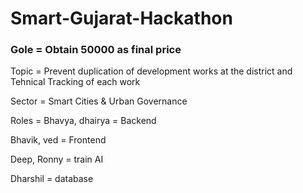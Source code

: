 # Smart-Gujarat-Hackathon

### Gole = Obtain 50000 as final price 

Topic = Prevent duplication of development works at the district and Tehnical Tracking of each work

Sector = Smart Cities & Urban Governance

Roles =
Bhavya, dhairya = Backend

Bhavik, ved = Frontend

Deep, Ronny = train AI

Dharshil = database

